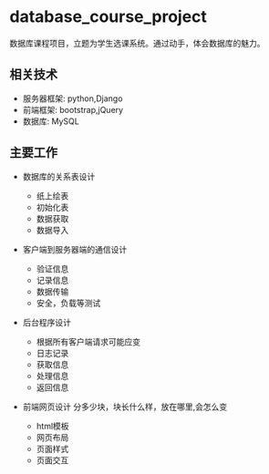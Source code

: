 # database_course_project
数据库课程项目，立题为学生选课系统。通过动手，体会数据库的魅力。


## 相关技术

- 服务器框架: python,Django
- 前端框架: bootstrap,jQuery
- 数据库: MySQL


## 主要工作
- 数据库的关系表设计
	- 纸上绘表
	- 初始化表
	- 数据获取
	- 数据导入

- 客户端到服务器端的通信设计
	- 验证信息
	- 记录信息
	- 数据传输
	- 安全，负载等测试

- 后台程序设计
	- 根据所有客户端请求可能应变
	- 日志记录
	- 获取信息
	- 处理信息
	- 返回信息

- 前端网页设计
 分多少块，块长什么样，放在哪里,会怎么变
	- html模板
	- 网页布局
	- 页面样式
	- 页面交互



